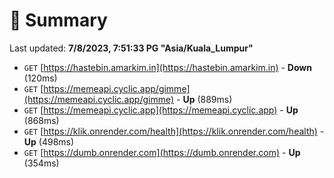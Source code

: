 # 📖 Summary
Last updated: **7/8/2023, 7:51:33 PG "Asia/Kuala_Lumpur"**

- `GET` [https://hastebin.amarkim.in](https://hastebin.amarkim.in) - **Down** (120ms)
- `GET` [https://memeapi.cyclic.app/gimme](https://memeapi.cyclic.app/gimme) - **Up** (889ms)
- `GET` [https://memeapi.cyclic.app](https://memeapi.cyclic.app) - **Up** (868ms)
- `GET` [https://klik.onrender.com/health](https://klik.onrender.com/health) - **Up** (498ms)
- `GET` [https://dumb.onrender.com](https://dumb.onrender.com) - **Up** (354ms)
